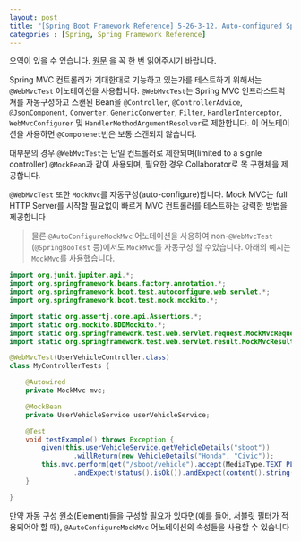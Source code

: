 ```yaml
---
layout: post
title: "[Spring Boot Framework Reference] 5-26-3-12. Auto-configured Spring MVC Tests"
categories : [Spring, Spring Framework Reference]
---
```


오역이 있을 수 있습니다. [원문](https://docs.spring.io/spring-boot/docs/current/reference/htmlsingle/#features.testing.spring-boot-applications.spring-mvc-tests) 을 꼭 한 번 읽어주시기 바랍니다.


Spring MVC 컨트롤러가 기대한대로 기능하고 있는가를 테스트하기 위해서는 `@WebMvcTest` 어노테이션을 
사용합니다. `@WebMvcTest`는 Spring MVC 인프라스트럭쳐를 자동구성하고 스캔된 Bean을 `@Controller`, 
`@ControllerAdvice`, `@JsonComponent`, `Converter`, `GenericConverter`, `Filter`, 
`HandlerInterceptor`, `WebMvcConfigurer` 및 `HandlerMethodArgumentResolver`로 
제한합니다. 이 어노테이션을 사용하면 `@Componenet`빈은 보통 스캔되지 않습니다.

대부분의 경우 `@WebMvcTest`는 단일 컨트롤러로 제한되며(limited to a signle controller) `@MockBean`과 같이 사용되며, 필요한 경우 
Collaborator로 목 구현체을 제공합니다.

`@WebMvcTest` 또한 `MockMvc`를 자동구성(auto-configure)합니다. Mock MVC는 full HTTP 
Server를 시작할 필요없이 빠르게 MVC 컨트롤러를 테스트하는 강력한 방법을 제공합니다
> 물론 `@AutoConfigureMockMvc` 어노테이션을 사용하여 non-`@WebMvcTest`
>(`@SpringBooTest` 등)에서도 `MockMvc`를 자동구성 할 수있습니다. 아래의 예시는 `MockMvc`를 사용했습니다.

```java
import org.junit.jupiter.api.*;
import org.springframework.beans.factory.annotation.*;
import org.springframework.boot.test.autoconfigure.web.servlet.*;
import org.springframework.boot.test.mock.mockito.*;

import static org.assertj.core.api.Assertions.*;
import static org.mockito.BDDMockito.*;
import static org.springframework.test.web.servlet.request.MockMvcRequestBuilders.*;
import static org.springframework.test.web.servlet.result.MockMvcResultMatchers.*;

@WebMvcTest(UserVehicleController.class)
class MyControllerTests {

    @Autowired
    private MockMvc mvc;

    @MockBean
    private UserVehicleService userVehicleService;

    @Test
    void testExample() throws Exception {
        given(this.userVehicleService.getVehicleDetails("sboot"))
                .willReturn(new VehicleDetails("Honda", "Civic"));
        this.mvc.perform(get("/sboot/vehicle").accept(MediaType.TEXT_PLAIN))
                .andExpect(status().isOk()).andExpect(content().string("Honda Civic"));
    }

}

```
만약 자동 구성 원소(Element)들을 구성할 필요가 있다면(예를 들어, 서블릿 필터가 적용되어야 할 때), 
`@AutoConfigureMockMvc` 어노테이션의 속성들을 사용할 수 있습니다 
